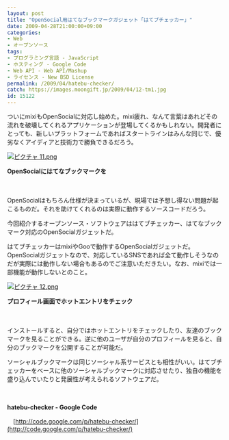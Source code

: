 ```yaml
---
layout: post
title: "OpenSocial用はてなブックマークガジェット「はてブチェッカー」"
date: 2009-04-28T21:00:00+09:00
categories:
- Web
- オープンソース
tags: 
- プログラミング言語 - JavaScript
- ホスティング - Google Code
- Web API - Web API/Mashup
- ライセンス - New BSD License
permalink: /2009/04/hatebu-checker/
catch: https://images.moongift.jp/2009/04/12-tm1.jpg
id: 15122
---
```

ついにmixiもOpenSocialに対応し始めた。mixi疲れ、なんて言葉はあれどその流れを破壊してくれるアプリケーションが登場してくるかもしれない。開発者にとっても、新しいプラットフォームであればスタートラインはみんな同じで、優劣なくアイディアと技術力で勝負できるだろう。

  

[![ピクチャ 11.png](https://images.moongift.jp/2009/04/11-tm4.jpg)](https://images.moongift.jp/2009/04/114.png)  
  
**OpenSocialにはてなブックマークを**

  

　

  

OpenSocialはもちろん仕様が決まっているが、現場では予想し得ない問題が起こるものだ。それを助けてくれるのは実際に動作するソースコードだろう。

  

今回紹介するオープンソース・ソフトウェアははてブチェッカー、はてなブックマーク対応のOpenSocialガジェットだ。

  
<!--more-->

はてブチェッカーはmixiやGooで動作するOpenSocialガジェットだ。OpenSocialガジェットなので、対応しているSNSであれば全て動作しそうなのだが実際には動作しない場合もあるのでご注意いただきたい。なお、mixiでは一部機能が動作しないとのこと。

  

[![ピクチャ 12.png](https://images.moongift.jp/2009/04/12-tm1.jpg)](https://images.moongift.jp/2009/04/122.png)  
  
**プロフィール画面でホットエントリをチェック**

  

　

  

インストールすると、自分ではホットエントリをチェックしたり、友達のブックマークを見ることができる。逆に他のユーザが自分のプロフィールを見ると、自分のブックマークを公開することが可能だ。

  

ソーシャルブックマークは同じソーシャル系サービスとも相性がいい。はてブチェッカーをベースに他のソーシャルブックマークに対応させたり、独自の機能を盛り込んでいたりと発展性が考えられるソフトウェアだ。

  

　

  

**hatebu-checker - Google Code**  
  
　[http://code.google.com/p/hatebu-checker/](http://code.google.com/p/hatebu-checker/)

  
